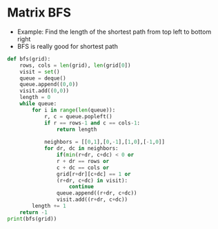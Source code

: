 # Matrix BFS

- Example: Find the length of the shortest path from top left to bottom right
- BFS is really good for shortest path
```python
def bfs(grid):
    rows, cols = len(grid), len(grid[0])
    visit = set()
    queue = deque()
    queue.append((0,0))
    visit.add((0,0))
    length = 0
    while queue:
        for i in range(len(queue)):
            r, c = queue.popleft()
            if r == rows-1 and c == cols-1:
                return length
            
            neighbors = [[0,1],[0,-1],[1,0],[-1,0]]
            for dr, dc in neighbors:
                if(min(r+dr, c+dc) < 0 or
                r + dr == rows or
                c + dc == cols or
                grid[r+dr][c+dc] == 1 or
                (r+dr, c+dc) in visit):
                    continue
                queue.append((r+dr, c+dc))
                visit.add((r+dr, c+dc))
        length += 1
    return -1 
print(bfs(grid))
```